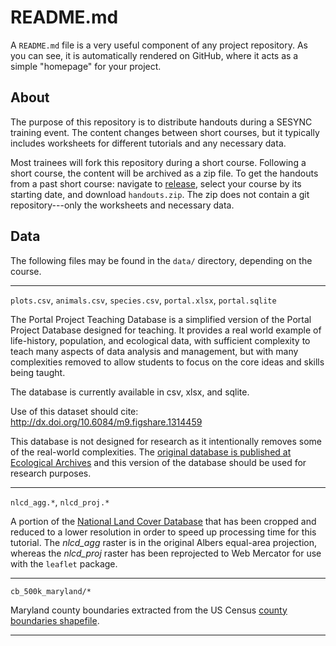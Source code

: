 # README.md

A `README.md` file is a very useful component of any project repository. As you can see, it is automatically rendered on GitHub, where it acts as a simple "homepage" for your project.

## About

The purpose of this repository is to distribute handouts during a SESYNC training event. The content changes between short courses, but it typically includes worksheets for different tutorials and any necessary data.

Most trainees will fork this repository during a short course. Following a short course, the content will be archived as a zip file. To get the handouts from a past short course: navigate to [release](/releases), select your course by its starting date, and download `handouts.zip`. The zip does not contain a git repository---only the worksheets and necessary data.

## Data

The following files may be found in the `data/` directory, depending on the course.

---

`plots.csv`, `animals.csv`, `species.csv`, `portal.xlsx`, `portal.sqlite`

The Portal Project Teaching Database is a simplified version of the Portal
Project Database designed for teaching. It provides a real world example of
life-history, population, and ecological data, with sufficient complexity to
teach many aspects of data analysis and management, but with many complexities
removed to allow students to focus on the core ideas and skills being taught.

The database is currently available in csv, xlsx, and sqlite.

Use of this dataset should cite: http://dx.doi.org/10.6084/m9.figshare.1314459

This database is not designed for research as it intentionally removes some of
the real-world complexities. The [original database is published at Ecological
Archives](http://esapubs.org/archive/ecol/E090/118/) and this version of the
database should be used for research purposes.

----

`nlcd_agg.*`, `nlcd_proj.*`

A portion of the [National Land Cover Database](http://www.mrlc.gov/nlcd2011.php) 
that has been cropped and reduced to a lower resolution in order to speed up processing
time for this tutorial. The *nlcd_agg* raster is in the original Albers equal-area
projection, whereas the *nlcd_proj* raster has been reprojected to Web Mercator
for use with the `leaflet` package.

----

`cb_500k_maryland/*`

Maryland county boundaries extracted from the US Census [county boundaries
shapefile](http://www2.census.gov/geo/tiger/GENZ2014/shp/cb_2014_us_county_500k.zip).

---

